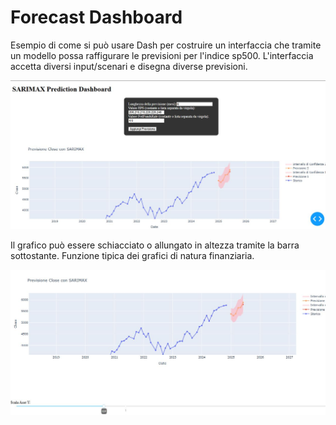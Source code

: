 # Forecast Dashboard 

Esempio di come si può usare Dash per costruire un interfaccia che tramite un modello possa raffigurare le previsioni
per l'indice sp500. L'interfaccia accetta diversi input/scenari e disegna diverse previsioni.


![dashboard](/images/dashboard.JPG)

Il grafico può essere schiacciato o allungato in altezza tramite la barra sottostante. Funzione tipica dei grafici di natura finanziaria.

![slider](/images/slider.JPG)
